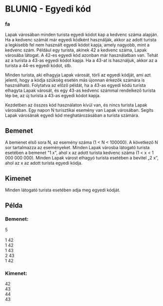 # BLUNIQ - Egyedi kód
### fa

Lapak városában minden turista egyedi kódot kap a kedvenc száma alapján. Ha a kedvenc számát már egyedi kódként használják, akkor az adott turista a legkisebb fel nem használt egyedi kódot kapja, amely nagyobb, mint a kedvenc szám. Például egy turista, akinek 42 a kedvenc száma, Lapak városába látogat. A 42-es egyedi kód azonban már használatban van. Tehát az a turista a 43-as egyedi kódot kapja. Ha a 43-at is használjuk, akkor az a turista a 44-es egyedi kódot, stb.

Minden turista, aki elhagyja Lapak városát, törli az egyedi kódját, ami azt jelenti, hogy a kódja szükség esetén más újonnan érkezők számára is használható. Folytatva az előző példát, ha a 43-as egyedi kódú turista elhagyta Lapak városát, és egy 43-as kedvenc számmal rendelkező turista lép be, az új turista a 43-as egyedi kódot kapja.

Kezdetben az összes kód használaton kívül van, és nincs turista Lapak városában. Egy napon N turisztikai esemény van Lapak városában. Segíts Lapak városának egyedi kód meghatározásában a turista számára.

## Bemenet
A bemenet első sora N, az esemény száma (1 <  N <  100000). A következő N sor tartalmazza az eseményeket. Minden Lapak városba látogató turista esetében a bemenet "1 x", ahol x az adott turista kedvenc száma (1 <  x <  1 000 000 000). Minden Lapak várost elhagyó turista esetében a bevitel „2 x”, ahol az x az adott turista egyedi kódja.

## Kimenet
Minden látogató turista esetében adja meg egyedi kódját.

## Példa
### Bemenet: 
5           <br>  
1 42    <br>
1 42    <br>
1 43    <br>
2 43    <br>
1 42    <br>
### Kimenet: 
42       <br> 
43       <br>
44       <br>
43       <br>